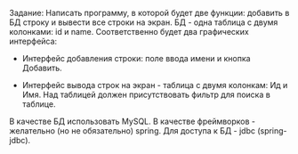 Задание:
Написать программу, в которой будет две функции: добавить в БД строку и
вывести все строки на экран. БД - одна таблица с двумя колонками: id и
name. Соответственно будет два графических интерфейса:

- Интерфейс добавления строки: поле ввода имени и кнопка Добавить.

- Интерфейс вывода строк на экран - таблица с двумя колонкам: Ид и Имя.
Над таблицей должен присутствовать фильтр для поиска в таблице.

В качестве БД использовать MySQL.
В качестве фреймворков - желательно (но не обязательно) spring. Для доступа к БД - jdbc (spring-jdbc).
